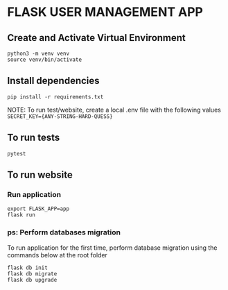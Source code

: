 # FLASK USER MANAGEMENT APP

## Create and Activate Virtual Environment

```shell
python3 -m venv venv
source venv/bin/activate
```

## Install dependencies

```shell
pip install -r requirements.txt
```

NOTE: To run test/website, create a local .env file with the following values
`SECRET_KEY={ANY-STRING-HARD-QUESS}`

## To run tests

```shell
pytest
```

## To run website

### Run application

```shell
export FLASK_APP=app
flask run
```

### **ps: Perform databases migration**

To run application for the first time, perform database migration using the commands below at the root folder

```shell
flask db init
flask db migrate
flask db upgrade
```
